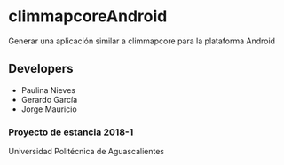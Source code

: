# climmapcoreAndroid
Generar una aplicación similar a climmapcore para la plataforma Android

## Developers
* Paulina Nieves
* Gerardo García
* Jorge Mauricio


### Proyecto de estancia 2018-1
Universidad Politécnica de Aguascalientes
